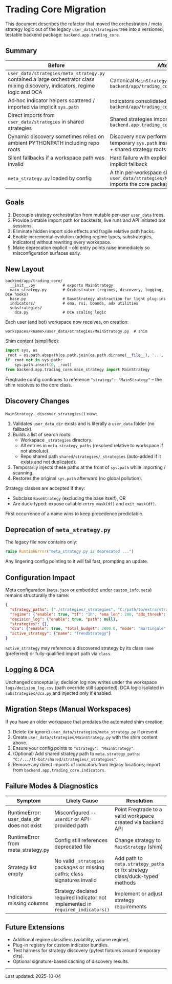 # Trading Core Migration

This document describes the refactor that moved the orchestration / meta strategy logic out of the legacy `user_data/strategies` tree into a versioned, testable backend package: `backend.app.trading_core`.

## Summary

| Before | After |
|--------|-------|
| `user_data/strategies/meta_strategy.py` contained a large orchestrator class mixing discovery, indicators, regime logic and DCA | Canonical `MainStrategy` lives in `backend/app/trading_core/main_strategy.py` |
| Ad‑hoc indicator helpers scattered / imported via implicit `sys.path` | Indicators consolidated under `backend/app/trading_core/indicators` |
| Direct imports from `user_data/strategies` in shared strategies | Shared strategies import indicators from `backend.app.trading_core.indicators` |
| Dynamic discovery sometimes relied on ambient PYTHONPATH including repo roots | Discovery now performs a controlled, temporary `sys.path` insertion of workspace + shared strategy roots |
| Silent fallbacks if a workspace path was invalid | Hard failure with explicit RuntimeError – no implicit fallback |
| `meta_strategy.py` loaded by config | A thin per‑workspace shim `user_data/strategies/MainStrategy.py` imports the core package |

## Goals

1. Decouple strategy orchestration from mutable per‑user `user_data` trees.
2. Provide a stable import path for backtests, live runs and API initiated bot sessions.
3. Eliminate hidden import side effects and fragile relative path hacks.
4. Enable incremental evolution (adding regime types, substrategies, indicators) without rewriting every workspace.
5. Make deprecation explicit – old entry points raise immediately so misconfiguration surfaces early.

## New Layout

```
backend/app/trading_core/
  __init__.py            # exports MainStrategy
  main_strategy.py       # Orchestrator (regimes, discovery, logging, DCA hooks)
  base.py                # BaseStrategy abstraction for light plug‑ins
  indicators/            # ema, rsi, bbands, adx utilities
  substrategies/
    dca.py               # DCA scaling logic
```

Each user (and bot) workspace now receives, on creation:

```
workspaces/<name>/user_data/strategies/MainStrategy.py  # shim
```

Shim content (simplified):

```python
import sys, os
_root = os.path.abspath(os.path.join(os.path.dirname(__file__), '..', '..', '..'))
if _root not in sys.path:
    sys.path.insert(0, _root)
from backend.app.trading_core.main_strategy import MainStrategy
```

Freqtrade config continues to reference `"strategy": "MainStrategy"` – the shim resolves to the core class.

## Discovery Changes

`MainStrategy._discover_strategies()` now:

1. Validates `user_data_dir` exists and is literally a `user_data` folder (no fallback).
2. Builds a list of search roots:
   - Workspace `_strategies` directory.
   - All entries in `meta.strategy_paths` (resolved relative to workspace if not absolute).
   - Repo shared path `shared/strategies/_strategies` (auto-added if it exists and not duplicated).
3. Temporarily injects these paths at the front of `sys.path` while importing / scanning.
4. Restores the original `sys.path` afterward (no global pollution).

Strategy classes are accepted if they:
- Subclass `BaseStrategy` (excluding the base itself), OR
- Are duck-typed: expose callable `entry_mask(df)` and `exit_mask(df)`.

First occurrence of a name wins to keep precedence predictable.

## Deprecation of `meta_strategy.py`

The legacy file now contains only:

```python
raise RuntimeError("meta_strategy.py is deprecated ...")
```

Any lingering config pointing to it will fail fast, prompting an update.

## Configuration Impact

Meta configuration (`meta.json` or embedded under `custom_info.meta`) remains structurally the same:

```json
{
  "strategy_paths": ["./strategies/_strategies", "C:/path/to/extra/strategies"],
  "regime": {"enable": true, "tf": "1h", "ema_len": 200, "adx_thresh": 20},
  "decision_log": {"enable": true, "path": null},
  "strategies": {},
  "dca": {"enable": true, "total_budget": 2000.0, "mode": "martingale", "thresholds": [3.0, 6.0, 10.0], "max_adds": 3},
  "active_strategy": {"name": "TrendStrategy"}
}
```

`active_strategy` may reference a discovered strategy by its class `name` (preferred) or fully-qualified import path via `class`.

## Logging & DCA

Unchanged conceptually; decision log now writes under the workspace `logs/decision_log.csv` (path override still supported). DCA logic isolated in `substrategies/dca.py` and injected only if enabled.

## Migration Steps (Manual Workspaces)

If you have an older workspace that predates the automated shim creation:

1. Delete (or ignore) `user_data/strategies/meta_strategy.py` if present.
2. Create `user_data/strategies/MainStrategy.py` with the shim content above.
3. Ensure your config points to `"strategy": "MainStrategy"`.
4. (Optional) Add shared strategy path to `meta.strategy_paths`:
   `"C:/.../ft-bot/shared/strategies/_strategies"`.
5. Remove any direct imports of indicators from legacy locations; import from `backend.app.trading_core.indicators`.

## Failure Modes & Diagnostics

| Symptom | Likely Cause | Resolution |
|---------|--------------|-----------|
| RuntimeError: user_data_dir does not exist | Misconfigured `--userdir` or API-provided path | Point Freqtrade to a valid workspace created via backend API | 
| RuntimeError from meta_strategy.py | Config still references deprecated file | Change strategy to `MainStrategy` (shim) |
| Strategy list empty | No valid `_strategies` packages or missing paths; class signatures invalid | Add path to `meta.strategy_paths` or fix strategy class/duck-typed methods |
| Indicators missing columns | Strategy declared required indicator not implemented in `required_indicators()` | Implement or adjust strategy requirements |

## Future Extensions

- Additional regime classifiers (volatility, volume regime).
- Plug-in registry for custom indicator bundles.
- Test harness for strategy discovery (pytest fixtures around temporary dirs).
- Optional signature-based caching of discovery results.

---
Last updated: 2025-10-04
